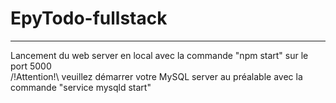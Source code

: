 # EpyTodo-fullstack

----------------

Lancement du web server en local avec la commande "npm start" sur le port 5000
<br/>/!Attention!\ veuillez démarrer votre MySQL server au préalable avec la commande "service mysqld start"